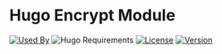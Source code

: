 # Hugo Encrypt Module

[![Used By](https://img.shields.io/badge/dynamic/json?color=success&label=used+by&query=repositories_humanize&logo=hugo&style=flat-square&url=https://api.razonyang.com/v1/github/dependents/hugomods/encrypt)](https://github.com/hugomods/encrypt/network/dependents)
![Hugo Requirements](https://img.shields.io/badge/dynamic/json?color=important&label=requirements&query=requirements&logo=hugo&style=flat-square&url=https://api.razonyang.com/v1/hugo/modules/github.com/hugomods/encrypt)
[![License](https://img.shields.io/github/license/hugomods/encrypt?style=flat-square)](https://github.com/hugomods/encrypt/blob/main/LICENSE)
[![Version](https://img.shields.io/github/v/tag/hugomods/encrypt?label=version&style=flat-square)](https://github.com/hugomods/encrypt/tags)
